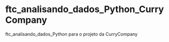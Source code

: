 # ftc_analisando_dados_Python_CurryCompany
ftc_analisando_dados_Python para o projeto da CurryCompany
